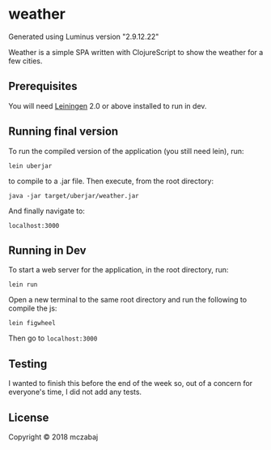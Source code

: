 # weather

Generated using Luminus version "2.9.12.22"

Weather is a simple SPA written with ClojureScript to show the weather for a few cities.

## Prerequisites

You will need [Leiningen][1] 2.0 or above installed to run in dev.

[1]: https://github.com/technomancy/leiningen

## Running final version

To run the compiled version of the application (you still need lein), run:

    lein uberjar

to compile to a .jar file. Then execute, from the root directory:

    java -jar target/uberjar/weather.jar

And finally navigate to:

    localhost:3000

## Running in Dev

To start a web server for the application, in the root directory, run:

    lein run

Open a new terminal to the same root directory and run the following to compile the js:

    lein figwheel

Then go to `localhost:3000`

## Testing

I wanted to finish this before the end of the week so, out of a concern for everyone's time, I did not add any tests.

## License

Copyright © 2018 mczabaj
